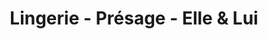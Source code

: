 ---
title: "Lingerie - Présage - Elle & Lui"
url: /saint-maximin-la-sainte-baume/lingerie-presage-elle-und-lui/
shop: Kleidung
---
